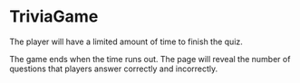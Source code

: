 # TriviaGame

The player will have a limited amount of time to finish the quiz. 


The game ends when the time runs out. The page will reveal the number of questions that players answer correctly and incorrectly.
